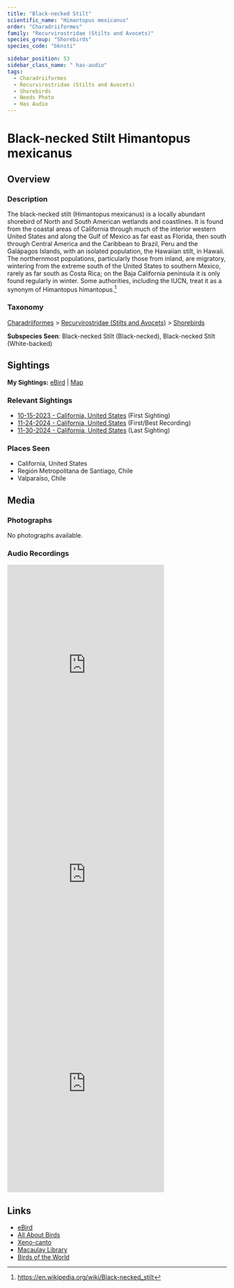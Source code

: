 ```yaml
---
title: "Black-necked Stilt"
scientific_name: "Himantopus mexicanus"
order: "Charadriiformes"
family: "Recurvirostridae (Stilts and Avocets)"
species_group: "Shorebirds"
species_code: "bknsti"

sidebar_position: 53
sidebar_class_name: " has-audio"
tags: 
  - Charadriiformes
  - Recurvirostridae (Stilts and Avocets)
  - Shorebirds
  - Needs Photo
  - Has Audio
---
```


# Black-necked Stilt <span className='sci_name'>Himantopus mexicanus</span>

## Overview

### Description
The black-necked stilt (Himantopus mexicanus) is a locally abundant shorebird of North and South American wetlands and coastlines. It is found from the coastal areas of California through much of the interior western United States and along the Gulf of Mexico as far east as Florida, then south through Central America and the Caribbean to Brazil, Peru and the Galápagos Islands, with an isolated population, the Hawaiian stilt, in Hawaii. The northernmost populations, particularly those from inland, are migratory, wintering from the extreme south of the United States to southern Mexico, rarely as far south as Costa Rica; on the Baja California peninsula it is only found regularly in winter. Some authorities, including the IUCN, treat it as a synonym of Himantopus himantopus.[^1]

[^1]: https://en.wikipedia.org/wiki/Black-necked_stilt

### Taxonomy
[Charadriiformes](/tags/charadriiformes) > [Recurvirostridae (Stilts and Avocets)](/tags/recurvirostridae-stilts-and-avocets) > [Shorebirds](/tags/shorebirds)

**Subspecies Seen**: Black-necked Stilt (Black-necked), Black-necked Stilt (White-backed)


## Sightings

**My Sightings:** [eBird](https://ebird.org/lifelist?r=world&time=life&spp=bknsti) | [Map](/map?species_code=bknsti)

### Relevant Sightings

* [10-15-2023 - California, United States](https://ebird.org/checklist/S152332833) (First Sighting)
* [11-24-2024 - California, United States](https://ebird.org/checklist/S203486069) (First/Best Recording)
* [11-30-2024 - California, United States](https://ebird.org/checklist/S204074627) (Last Sighting)

### Places Seen

* California, United States
* Región Metropolitana de Santiago, Chile
* Valparaíso, Chile



## Media
### Photographs
No photographs available.

### Audio Recordings
<iframe src="https://macaulaylibrary.org/asset/626684567/embed" width="360" height="480" frameborder="0" allowfullscreen></iframe>
<iframe src="https://macaulaylibrary.org/asset/626685012/embed" width="360" height="480" frameborder="0" allowfullscreen></iframe>
<iframe src="https://macaulaylibrary.org/asset/626917170/embed" width="360" height="480" frameborder="0" allowfullscreen></iframe>

## Links
* [eBird](https://ebird.org/species/bknsti) 
* [All About Birds](https://www.allaboutbirds.org/guide/bknsti) 
* [Xeno-canto](https://www.xeno-canto.org/species/himantopus-mexicanus) 
* [Macaulay Library](https://search.macaulaylibrary.org/catalog?taxonCode=bknsti&sort=rating_rank_desc)
* [Birds of the World](https://birdsoftheworld.org/bow/species/bknsti)
